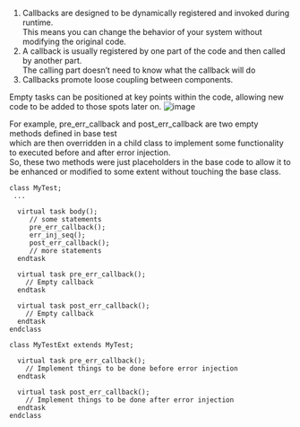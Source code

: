 1. Callbacks are designed to be dynamically registered and invoked during runtime.  
    This means you can change the behavior of your system without modifying the original code.  
2. A callback is usually registered by one part of the code and then called by another part.  
    The calling part doesn’t need to know what the callback will do  
3. Callbacks promote loose coupling between components.  
   
Empty tasks can be positioned at key points within the code, allowing new code to be added to those spots later on.
![image](https://github.com/user-attachments/assets/f37d3ae9-d5f9-46d6-b76e-df992ad1edf8)

For example, pre_err_callback and post_err_callback are two empty methods defined in base test  
which are then overridden in a child class to implement some functionality to executed before and after error injection.  
So, these two methods were just placeholders in the base code to allow it to be enhanced or modified to some extent without touching the base class.
```
class MyTest;
 ...

  virtual task body();
     // some statements
     pre_err_callback();
     err_inj_seq();
     post_err_callback();
     // more statements
  endtask

  virtual task pre_err_callback();
    // Empty callback
  endtask

  virtual task post_err_callback();
    // Empty callback
  endtask
endclass

class MyTestExt extends MyTest;

  virtual task pre_err_callback();
    // Implement things to be done before error injection
  endtask

  virtual task post_err_callback();
    // Implement things to be done after error injection
  endtask
endclass
```
